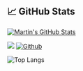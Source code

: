 

## &#x1f4c8; GitHub Stats

<a href="https://github.com/Alfaxad/Alfaxad">
  <img align="center" src="https://github-readme-stats.vercel.app/api?username=Alfaxad&show_icons=true&line_height=27&count_private=true&title_color=ffffff&text_color=c9cacc&icon_color=2bbc8a&bg_color=1d1f21" alt="Martin's GitHub Stats" />
</a>


![](https://visitor-badge.laobi.icu/badge?page_id=Alfaxad.Alfaxad)
[![Github](https://img.shields.io/github/followers/CharalambosIoannou?label=Follow&style=social)](https://github.com/Alfaxad)

![Top Langs](https://github-readme-stats.vercel.app/api/top-langs/?username=Alfaxad&theme=tokyonight&hide=css)
